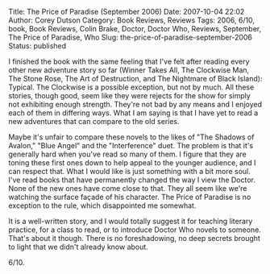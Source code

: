 Title: The Price of Paradise (September 2006)
Date: 2007-10-04 22:02
Author: Corey Dutson
Category: Book Reviews, Reviews
Tags: 2006, 6/10, book, Book Reviews, Colin Brake, Doctor, Doctor Who, Reviews, September, The Price of Paradise, Who
Slug: the-price-of-paradise-september-2006
Status: published

I finished the book with the same feeling that I've felt after reading
every other new adventure story so far (Winner Takes All, The Clockwise
Man, The Stone Rose, The Art of Destruction, and The Nightmare of Black
Island): Typical. The Clockwise is a possible exception, but not by
much. All these stories, though good, seem like they were rejects for
the show for simply not exhibiting enough strength. They're not bad by
any means and I enjoyed each of them in differing ways. What I am saying
is that I have yet to read a new adventures that can compare to the old
series.

Maybe it's unfair to compare these novels to the likes of "The Shadows
of Avalon," "Blue Angel" and the "Interference" duet. The problem is
that it's generally hard when you've read so many of them. I figure that
they are toning these first ones down to help appeal to the younger
audience, and I can respect that. What I would like is just something
with a bit more soul. I've read books that have permanently changed the
way I view the Doctor. None of the new ones have come close to that.
They all seem like we're watching the surface façade of his character.
The Price of Paradise is no exception to the rule, which disappointed me
somewhat.

It is a well-written story, and I would totally suggest it for teaching
literary practice, for a class to read, or to introduce Doctor Who
novels to someone. That's about it though. There is no foreshadowing, no
deep secrets brought to light that we didn't already know about.

6/10.
